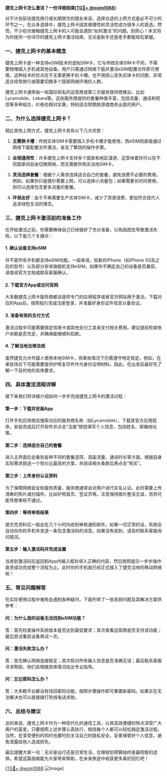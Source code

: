 **捷克上网卡怎么激活？一份详细指南[[TG💪+ @esim1088](https://t.me/s/esim1088)]**

对于计划前往捷克旅行或长期居住的朋友来说，选择合适的上网方式是必不可少的环节之一。在众多选择中，捷克上网卡因其便捷性和灵活性成为很多人的首选。然而，不少初次接触捷克上网卡的人可能会遇到“如何激活”的问题。别担心！本文将为你提供一份详尽的捷克上网卡激活指南，无论是新手还是老手都能轻松掌握。

### **一、捷克上网卡的基本概念**

捷克上网卡是一种支持eSIM技术的虚拟SIM卡，它与传统实体SIM卡不同，不需要物理插入手机或其他设备。用户只需通过网络下载并激活eSIM配置文件即可使用。这种技术的优点在于无需更换手机卡槽，也不用担心丢失实体卡的问题，非常适合经常旅行或需要切换多个国家网络环境的人群。

捷克上网卡通常由一些国际知名的运营商或第三方服务提供商推出，比如Lycamobile、Lebara等。这些服务商提供的套餐种类丰富，包括流量、通话和短信等多种组合，价格也相对实惠，特别适合短期旅游或商务出差的用户。

### **二、为什么选择捷克上网卡？**

相比其他上网方式，捷克上网卡具有以下几大优势：

1. **无需换卡槽**：传统实体SIM卡需要插入手机卡槽才能使用，而eSIM则直接通过网络下载配置文件激活，省去了繁琐的操作步骤。
   
2. **全球通用性**：许多捷克上网卡支持多个国家和地区漫游，这意味着你可以在不同国家间自由切换网络，而无需额外购买当地SIM卡。

3. **灵活选择套餐**：根据个人需求选择适合自己的套餐，避免浪费不必要的费用。例如，如果你只是偶尔需要上网，可以选择小流量包；如果需要长时间使用，则可以选择包含更多流量的套餐。

4. **环保友好**：由于不再需要生产实体SIM卡，减少了资源浪费，更加符合现代人追求绿色生活的理念。

### **三、捷克上网卡激活前的准备工作**

在开始激活之前，你需要确保自己已经做好了充分准备，以免因疏忽导致激活失败。以下是几个关键点：

#### **1. 确认设备支持eSIM**
并不是所有手机都支持eSIM功能。一般来说，较新的iPhone（如iPhone XS及之后的型号）以及部分安卓旗舰机支持eSIM。如果你不确定自己的设备是否兼容，请查阅官方文档或联系客服确认。

#### **2. 下载官方App或访问官网**
大多数捷克上网卡服务商都会提供专门的应用程序或者官方网站用于激活。下载对应的App后，按照指引完成注册登录，并准备好身份证件信息以备验证。

#### **3. 准备有效的支付方式**
激活过程中可能需要绑定信用卡或其他支付工具来支付相关费用。建议提前检查账户余额是否充足，并确保能够顺利扣款。

#### **4. 了解当地法律法规**
虽然捷克允许外国人使用本地SIM卡，但某些情况下仍需遵守特定规定。例如，在某些场合下可能需要提供护照复印件作为身份证明材料。因此，在出发前最好先了解一下目的地的具体要求。

### **四、具体激活流程详解**

接下来我们将详细介绍如何一步步完成捷克上网卡的激活过程：

#### **第一步：下载并安装App**
打开手机应用商店搜索对应的服务商名称（如Lycamobile），下载其官方应用程序。安装完成后打开软件并点击“注册”按钮填写个人信息，包括姓名、邮箱地址等。

#### **第二步：选择适合自己的套餐**
进入主界面后会看到各种不同的套餐选项，涵盖流量、通话时长等方面。根据自身实际需求挑选一个性价比最高的方案，并阅读相关条款后再点击“购买”。

#### **第三步：上传身份认证资料**
为了保障网络安全和服务质量，服务商通常会对用户进行实名认证。此时需要上传清晰的照片或扫描件，比如护照首页、签证页等。注意保持图片整洁无误，否则可能导致审核不通过。

#### **第四步：等待审核结果**
提交完资料后一般会在几个小时内收到审核通知邮件。如果一切正常的话，系统会自动向你的手机号发送一条包含激活码的消息。如果没有收到，请及时联系客服询问情况。

#### **第五步：输入激活码并完成设置**
当收到激活码后返回到App内输入框处填入正确的内容，然后按照提示一步步操作直至成功完成整个流程为止。此时你的手机就已经正式接入了捷克当地的移动网络啦！

### **五、常见问题解答**

在实际使用过程中难免会遇到各种疑问，下面列举了一些高频问题及其解决方案供参考：

#### **问：为什么我的设备无法找到eSIM功能？**
答：首先检查操作系统版本是否达到最低要求；其次查看运营商是否支持该功能；最后尝试重启设备再试一次。

#### **问：激活失败怎么办？**
答：首先确认网络连接稳定；其次核对所有输入信息是否准确无误；最后联系客服寻求帮助，他们会根据具体情况给出专业指导。

#### **问：忘记密码怎么办？**
答：大多数平台都设有找回密码功能，按照步骤操作即可重置新密码。如果实在无法解决也可以直接拨打热线电话求助。

### **六、总结与建议**

总的来说，捷克上网卡作为一种现代化的通信工具，以其高效便捷的特点深受广大用户的喜爱。只要按照上述步骤认真执行，相信每个人都可以轻松搞定激活过程。当然，在享受便利的同时也要时刻关注自己的隐私安全，妥善保管好个人信息，避免泄露给他人造成损失。

最后提醒大家一句：无论是出行还是日常生活，合理规划预算始终是最明智的选择。希望这篇指南能为大家带来帮助，在未来旅途中收获更多美好回忆吧！

[[TG💪+ @esim1088](https://t.me/s/esim1088) ![Image](https://i.postimg.cc/4NQfJmqS/Snipaste-2025-05-13-00-14-12.png)]